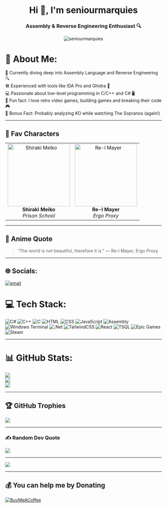 <h1 align="center">Hi 👋, I'm seniourmarquies</h1>
<h3 align="center">Assembly & Reverse Engineering Enthusiast 🔍</h3>

<p align="center">
  <img src="https://komarev.com/ghpvc/?username=seniourmarquies&label=Profile%20views&color=0e75b6&style=flat" alt="seniourmarquies" />
</p>

# 💫 About Me:
🔭 Currently diving deep into Assembly Language and Reverse Engineering 🔍<br>
🛠️ Experienced with tools like IDA Pro and Ghidra 🧩<br>
💻 Passionate about low-level programming in C/C++ and C# 🖥️<br>
👾 Fun fact: I love retro video games, building games and breaking their code 🎮<br>
🌸 Bonus Fact: Probably analyzing KO while watching The Sopranos (again!)

---

## 🌸 Fav Characters

<table>
  <tr>
    <td align="center">
      <img src="https://s3.zerochan.net/Shiraki.Meiko.240.3570059.avif"
           alt="Shiraki Meiko" width="200"  /><br>
      <b>Shiraki Meiko</b><br>
      <i>Prison School</i>
    </td>
    <td align="center">
      <a href="https://www.zerochan.net/Re-l%2BMayer" target="_blank">
        <img src="https://static.zerochan.net/Re-l.Mayer.full.3608033.png"
             alt="Re-l Mayer" width="200"  />
      </a><br>
      <b>Re-l Mayer</b><br>
      <i>Ergo Proxy</i>
    </td>
  </tr>
</table>



---

## 📜 Anime Quote

> "The world is not beautiful, therefore it is."
> — Re-l Mayer, Ergo Proxy

---

## 🌐 Socials:
[![email](https://img.shields.io/badge/Email-D14836?logo=gmail&logoColor=white)](mailto:sap_al@hotmail.com) 

# 💻 Tech Stack:
![C#](https://img.shields.io/badge/c%23-%23239120.svg?style=for-the-badge&logo=csharp&logoColor=white)
![C++](https://img.shields.io/badge/c++-%2300599C.svg?style=for-the-badge&logo=c%2B%2B&logoColor=white)
![C](https://img.shields.io/badge/c-%2300599C.svg?style=for-the-badge&logo=c&logoColor=white)
![HTML](https://img.shields.io/badge/html-%23E34F26.svg?style=for-the-badge&logo=html5&logoColor=white)
![CSS](https://img.shields.io/badge/css-%231572B6.svg?style=for-the-badge&logo=css3&logoColor=white)
![JavaScript](https://img.shields.io/badge/javascript-%23F7DF1E.svg?style=for-the-badge&logo=javascript&logoColor=black)
![Assembly](https://img.shields.io/badge/assembly-%235A1E00.svg?style=for-the-badge&logo=assembly&logoColor=white)
![Windows Terminal](https://img.shields.io/badge/Windows%20Terminal-%234D4D4D.svg?style=for-the-badge&logo=windows-terminal&logoColor=white)
![.Net](https://img.shields.io/badge/.NET-5C2D91?style=for-the-badge&logo=.net&logoColor=white)
![TailwindCSS](https://img.shields.io/badge/tailwindcss-%2338B2AC.svg?style=for-the-badge&logo=tailwind-css&logoColor=white)
![React](https://img.shields.io/badge/react-%2320232a.svg?style=for-the-badge&logo=react&logoColor=%2361DAFB)
![TSQL](https://img.shields.io/badge/TSQL-4479A1.svg?style=for-the-badge&logo=microsoftsqlserver&logoColor=white)
![Epic Games](https://img.shields.io/badge/epicgames-%23313131.svg?style=for-the-badge&logo=epicgames&logoColor=white)
![Steam](https://img.shields.io/badge/steam-%23000000.svg?style=for-the-badge&logo=steam&logoColor=white)

---

# 📊 GitHub Stats:
![](https://github-readme-stats.vercel.app/api?username=seniourmarquies&theme=dark&hide_border=false&include_all_commits=true&count_private=true)<br/>
![](https://nirzak-streak-stats.vercel.app/?user=seniourmarquies&theme=dark&hide_border=false)<br/>
![](https://github-readme-stats.vercel.app/api/top-langs/?username=seniourmarquies&theme=dark&hide_border=false&include_all_commits=true&count_private=true&layout=compact)

---

## 🏆 GitHub Trophies
![](https://github-profile-trophy.vercel.app/?username=seniourmarquies&theme=radical&no-frame=false&no-bg=true&margin-w=4)

---

### ✍️ Random Dev Quote
![](https://quotes-github-readme.vercel.app/api?type=horizontal&theme=radical)

---

[![](https://visitcount.itsvg.in/api?id=seniourmarquies&icon=0&color=0)](https://visitcount.itsvg.in)

---

## 💰 You can help me by Donating
[![BuyMeACoffee](https://img.shields.io/badge/Buy%20Me%20a%20Coffee-ffdd00?style=for-the-badge&logo=buy-me-a-coffee&logoColor=black)](https://buymeacoffee.com/*) 

<!-- Proudly created with GPRM ( https://gprm.itsvg.in ) -->



